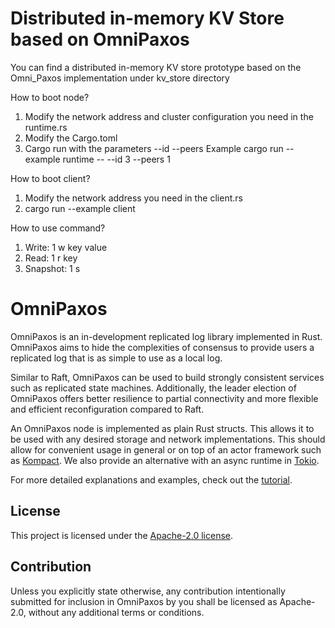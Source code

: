 Distributed in-memory KV Store based on OmniPaxos
============
You can find a distributed in-memory KV store prototype based on the Omni_Paxos implementation under kv_store directory

How to boot node?
1. Modify the network address and cluster configuration you need in the runtime.rs
2. Modify the Cargo.toml
3. Cargo run with the parameters --id --peers
Example
   cargo run --example runtime -- --id 3 --peers 1
   
How to boot client?
1. Modify the network address you need in the client.rs
2. cargo run --example client

How to use command?
1. Write: 1 w key value
2. Read: 1 r key
3. Snapshot: 1 s

OmniPaxos
============

OmniPaxos is an in-development replicated log library implemented in Rust. OmniPaxos aims to hide the complexities of consensus to provide users a replicated log that is as simple to use as a local log.

Similar to Raft, OmniPaxos can be used to build strongly consistent services such as replicated state machines. Additionally, the leader election of OmniPaxos offers better resilience to partial connectivity and more flexible and efficient reconfiguration compared to Raft.

An OmniPaxos node is implemented as plain Rust structs. This allows it to be used with any desired storage and network implementations. This should allow for convenient usage in general or on top of an actor framework such as [Kompact](https://github.com/kompics/kompact). We also provide an alternative with an async runtime in [Tokio](https://tokio.rs/).

For more detailed explanations and examples, check out the [tutorial](https://haraldng.github.io/omnipaxos/foreword.html).

## License
This project is licensed under the [Apache-2.0 license](LICENSE).

## Contribution

Unless you explicitly state otherwise, any contribution intentionally submitted for inclusion in OmniPaxos by you shall be licensed as Apache-2.0, without any additional terms or conditions.
